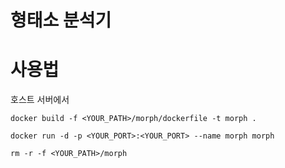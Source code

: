 # 형태소 분석기

# 사용법

호스트 서버에서 
```
docker build -f <YOUR_PATH>/morph/dockerfile -t morph .

docker run -d -p <YOUR_PORT>:<YOUR_PORT> --name morph morph

rm -r -f <YOUR_PATH>/morph
```